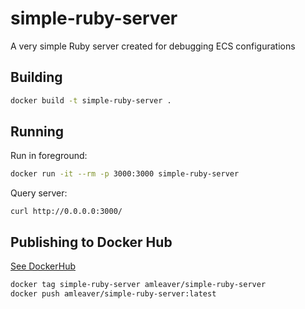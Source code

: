 # simple-ruby-server
A very simple Ruby server created for debugging ECS configurations

## Building

```bash
docker build -t simple-ruby-server .
```

## Running

Run in foreground:

```bash
docker run -it --rm -p 3000:3000 simple-ruby-server
```

Query server:

```
curl http://0.0.0.0:3000/
```

## Publishing to Docker Hub

[See DockerHub](https://hub.docker.com/repository/docker/amleaver/simple-ruby-server)

```bash
docker tag simple-ruby-server amleaver/simple-ruby-server 
docker push amleaver/simple-ruby-server:latest
```
